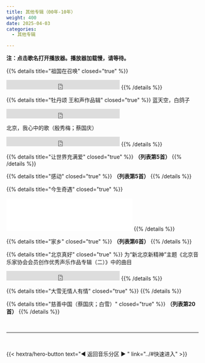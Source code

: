 ```yaml
---
title: 其他专辑（00年-10年）
weight: 400
date: 2025-04-03
categories:
  - 其他专辑

---
```


**注：点击歌名打开播放器。播放器加载慢，请等待。**

{{% details title="祖国在召唤" closed="true" %}}
<iframe src="https://www.opendrive.com/player/NzNfOTAxMzY3NTVfUjZqSGw" height="25" width="297" style="border:0" scrolling="no" frameborder="0" allowtransparency="true"></iframe>
{{% /details %}}


{{% details title="牡丹颂 王和声作品辑" closed="true" %}}
蓝天空，白鸽子
<iframe src="https://www.opendrive.com/player/NzNfOTAyNTQ4MzlfaklhWmI" height="25" width="297" style="border:0" scrolling="no" frameborder="0" allowtransparency="true"></iframe>

北京，我心中的歌（殷秀梅；蔡国庆）
<iframe src="https://www.opendrive.com/player/NzNfOTAyNTQ4MzNfSWRxSTg" height="25" width="297" style="border:0" scrolling="no" frameborder="0" allowtransparency="true"></iframe>
{{% /details %}}


{{% details title="让世界充满爱" closed="true" %}}
**（列表第5首）**
<meting-js
    server="tencent"
    type="album"
    id="000eUFWD2SE8f2">
</meting-js>
{{% /details %}}


{{% details title="感动" closed="true" %}}
**（列表第5首）**
<meting-js
    server="tencent"
    type="album"
    id="001ULa5R3AZudL">
</meting-js>
{{% /details %}}


{{% details title="今生奇遇" closed="true" %}}
<iframe frameborder="no" border="0" marginwidth="0" marginheight="0" width=330 height=86 src="//music.163.com/outchain/player?type=2&id=261730&auto=0&height=66"></iframe>
{{% /details %}}


{{% details title="家乡" closed="true" %}}
**（列表第6首）**
<meting-js
    server="tencent"
    type="album"
    id="000LpIq93bQIEB">
</meting-js>
{{% /details %}}


{{% details title="北京真好" closed="true" %}}
为“新北京新精神”主题《北京音乐家协会会员创作优秀声乐作品专辑（二）》中的曲目
<iframe src="https://www.opendrive.com/player/NzNfOTAyMjE5NzNfSnpsM2o" height="25" width="297" style="border:0" scrolling="no" frameborder="0" allowtransparency="true"></iframe>
{{% /details %}}


{{% details title="大雪无情人有情" closed="true" %}}
<meting-js
    server="tencent"
    type="album"
    id="003CiGmE2lNZeQ">
</meting-js>
{{% /details %}}


{{% details title="慈善中国（蔡国庆；白雪）" closed="true" %}}
**（列表第20首）**
<meting-js
    server="tencent"
    type="album"
    id="002XDIdF3gWnFl3">
</meting-js>
{{% /details %}}

<br>
<hr>
<br>

{{< hextra/hero-button text="◀ 返回音乐分区 ▶ " link="../#快速进入" >}}